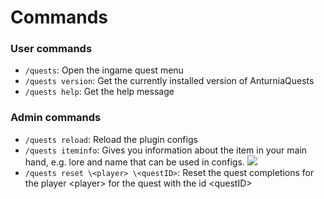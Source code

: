 # Commands

### User commands
- `/quests`: Open the ingame quest menu
- `/quests version`: Get the currently installed version of AnturniaQuests
- `/quests help`: Get the help message

### Admin commands
- `/quests reload`: Reload the plugin configs
- `/quests iteminfo`: Gives you information about the item in your main hand, e.g. lore and name that can be used in configs.
  ![](quests_iteminfo_command_example_1.png)
- `/quests reset \<player> \<questID>`: Reset the quest completions for the player \<player> for the quest with the id \<questID>
